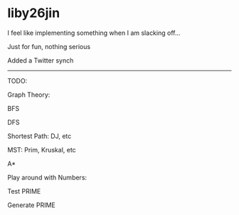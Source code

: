 liby26jin
=========

I feel like implementing something when I am slacking off...

Just for fun, nothing serious

Added a Twitter synch

------------------------------------------------------------

TODO:

Graph Theory:

BFS

DFS

Shortest Path: DJ, etc

MST: Prim, Kruskal, etc

A*

Play around with Numbers:

Test PRIME

Generate PRIME


